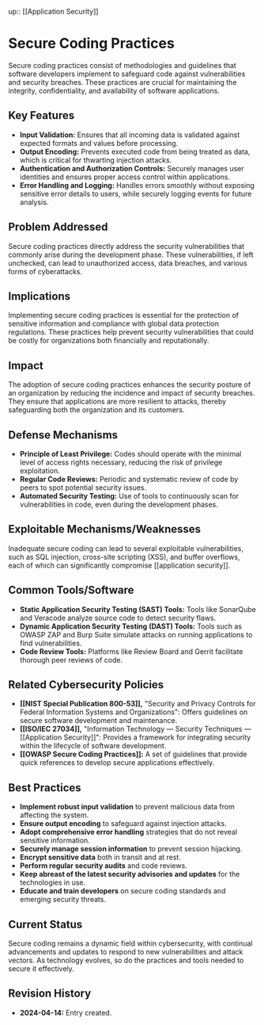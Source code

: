 up:: [[Application Security]]
# Secure Coding Practices

Secure coding practices consist of methodologies and guidelines that software developers implement to safeguard code against vulnerabilities and security breaches. These practices are crucial for maintaining the integrity, confidentiality, and availability of software applications.

## Key Features

- **Input Validation:** Ensures that all incoming data is validated against expected formats and values before processing.
- **Output Encoding:** Prevents executed code from being treated as data, which is critical for thwarting injection attacks.
- **Authentication and Authorization Controls:** Securely manages user identities and ensures proper access control within applications.
- **Error Handling and Logging:** Handles errors smoothly without exposing sensitive error details to users, while securely logging events for future analysis.

## Problem Addressed

Secure coding practices directly address the security vulnerabilities that commonly arise during the development phase. These vulnerabilities, if left unchecked, can lead to unauthorized access, data breaches, and various forms of cyberattacks.

## Implications

Implementing secure coding practices is essential for the protection of sensitive information and compliance with global data protection regulations. These practices help prevent security vulnerabilities that could be costly for organizations both financially and reputationally.

## Impact

The adoption of secure coding practices enhances the security posture of an organization by reducing the incidence and impact of security breaches. They ensure that applications are more resilient to attacks, thereby safeguarding both the organization and its customers.

## Defense Mechanisms

- **Principle of Least Privilege:** Codes should operate with the minimal level of access rights necessary, reducing the risk of privilege exploitation.
- **Regular Code Reviews:** Periodic and systematic review of code by peers to spot potential security issues.
- **Automated Security Testing:** Use of tools to continuously scan for vulnerabilities in code, even during the development phases.

## Exploitable Mechanisms/Weaknesses

Inadequate secure coding can lead to several exploitable vulnerabilities, such as SQL injection, cross-site scripting (XSS), and buffer overflows, each of which can significantly compromise [[application security]].

## Common Tools/Software

- **Static Application Security Testing (SAST) Tools:** Tools like SonarQube and Veracode analyze source code to detect security flaws.
- **Dynamic Application Security Testing (DAST) Tools:** Tools such as OWASP ZAP and Burp Suite simulate attacks on running applications to find vulnerabilities.
- **Code Review Tools:** Platforms like Review Board and Gerrit facilitate thorough peer reviews of code.

## Related Cybersecurity Policies

- **[[NIST Special Publication 800-53]],** "Security and Privacy Controls for Federal Information Systems and Organizations": Offers guidelines on secure software development and maintenance.
- **[[ISO/IEC 27034]],** "Information Technology — Security Techniques — [[Application Security]]": Provides a framework for integrating security within the lifecycle of software development.
- **[[OWASP Secure Coding Practices]]:** A set of guidelines that provide quick references to develop secure applications effectively.

## Best Practices

- **Implement robust input validation** to prevent malicious data from affecting the system.
- **Ensure output encoding** to safeguard against injection attacks.
- **Adopt comprehensive error handling** strategies that do not reveal sensitive information.
- **Securely manage session information** to prevent session hijacking.
- **Encrypt sensitive data** both in transit and at rest.
- **Perform regular security audits** and code reviews.
- **Keep abreast of the latest security advisories and updates** for the technologies in use.
- **Educate and train developers** on secure coding standards and emerging security threats.

## Current Status

Secure coding remains a dynamic field within cybersecurity, with continual advancements and updates to respond to new vulnerabilities and attack vectors. As technology evolves, so do the practices and tools needed to secure it effectively.

## Revision History

- **2024-04-14:** Entry created.